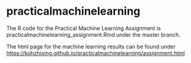 # practicalmachinelearning

The R code for the Practical Machine Learning Assignment is practicalmachinelearning_assignment.Rmd under the master branch.

The html page for the machine learning results can be found under https://kohzhixing.github.io/practicalmachinelearning/assignment.html

